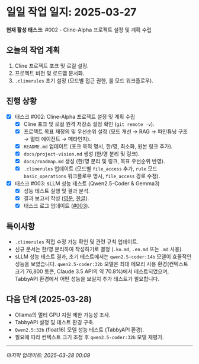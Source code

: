 # 일일 작업 일지: 2025-03-27

**현재 활성 태스크**: #002 - Cline-Alpha 프로젝트 설정 및 계획 수립

## 오늘의 작업 계획
1.  Cline 프로젝트 포크 및 로컬 설정.
2.  프로젝트 비전 및 로드맵 문서화.
3.  `.clinerules` 초기 설정 (모드별 접근 권한, 룰 모드 워크플로우).

## 진행 상황
- [X] 태스크 #002: Cline-Alpha 프로젝트 설정 및 계획 수립
  - [X] Cline 포크 및 로컬 원격 저장소 설정 확인 (`git remote -v`).
  - [X] 프로젝트 목표 재정의 및 우선순위 설정 (모드 개선 → RAG → 파인튜닝 구조 → 멀티 에이전트 → 메타인지).
  - [X] `README.md` 업데이트 (포크 목적 명시, 한/영, 최소화, 원본 링크 추가).
  - [X] `docs/project-vision.md` 생성 (한/영 분리 및 링크).
  - [X] `docs/roadmap.md` 생성 (한/영 분리 및 링크, 목표 우선순위 반영).
  - [X] `.clinerules` 업데이트 (모드별 `file_access` 추가, `rule` 모드 `basic_operations` 워크플로우 명시, `file_access` 경로 수정).
- [X] 태스크 #003: sLLM 성능 테스트 (Qwen2.5-Coder & Gemma3)
  - [X] 성능 테스트 실행 및 결과 분석.
  - [X] 결과 보고서 작성 ([영문](/experiment/sllm_test/experiment_results/performance_report_20250327_203217.md), [한글](/experiment/sllm_test/experiment_results/performance_report_20250327_203217.ko.md)).
  - [X] 태스크 로그 업데이트 ([#003](/docs/work-logs/luke-and-alpha/tasks/003-sllm-performance-test.md)).

## 특이사항
-   `.clinerules` 직접 수정 가능 확인 및 관련 규칙 업데이트.
-   신규 문서는 한/영 분리하여 작성하기로 결정 (`.ko.md`, `.en.md` 또는 `.md` 사용).
-   sLLM 성능 테스트 결과, 초기 테스트에서는 `qwen2.5-coder:14b` 모델이 효율적인 성능을 보였습니다. `qwen2.5-coder:32b` 모델은 최대 메모리 사용 환경(컨텍스트 크기 76,800 토큰, Claude 3.5 API의 약 70.8%)에서 테스트되었으며, TabbyAPI 환경에서 어떤 성능을 보일지 추가 테스트가 필요합니다.

## 다음 단계 (2025-03-28)
- Ollama의 멀티 GPU 지원 제한 가능성 조사.
- TabbyAPI 설정 및 테스트 환경 구축.
- `Qwen2.5:32b` (float16) 모델 성능 테스트 (TabbyAPI 환경).
- 필요에 따라 컨텍스트 크기 조정 후 `qwen2.5-coder:32b` 모델 재평가.

---
*마지막 업데이트: 2025-03-28 00:09*
